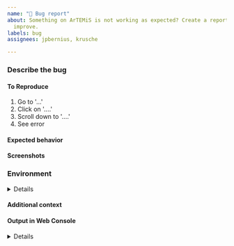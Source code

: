 ```yaml
---
name: "🐛 Bug report"
about: Something on ArTEMiS is not working as expected? Create a report to help us
  improve.
labels: bug
assignees: jpbernius, krusche

---
```


### Describe the bug
<!-- A clear and concise description of what the bug is. -->

#### To Reproduce
<!-- Steps to reproduce the behavior: -->
1. Go to '...'
2. Click on '....'
3. Scroll down to '....'
4. See error

#### Expected behavior
<!-- A clear and concise description of what you expected to happen. -->

#### Screenshots
<!-- If applicable, add screenshots to help explain your problem. -->

### Environment
<!-- Please complete the following information: -->
<details><pre>
 - OS: [e.g. iOS]
 - Browser [e.g. chrome, safari]
 - Version [e.g. 22]
</pre></details>

#### Additional context
<!-- Add any other context about the problem here. -->

#### Output in Web Console
<!-- If applicable, copy output from the Web Console -->
<details><pre>
  [REPLACE THIS WITH YOUR INFORMATION]
</pre></details>

